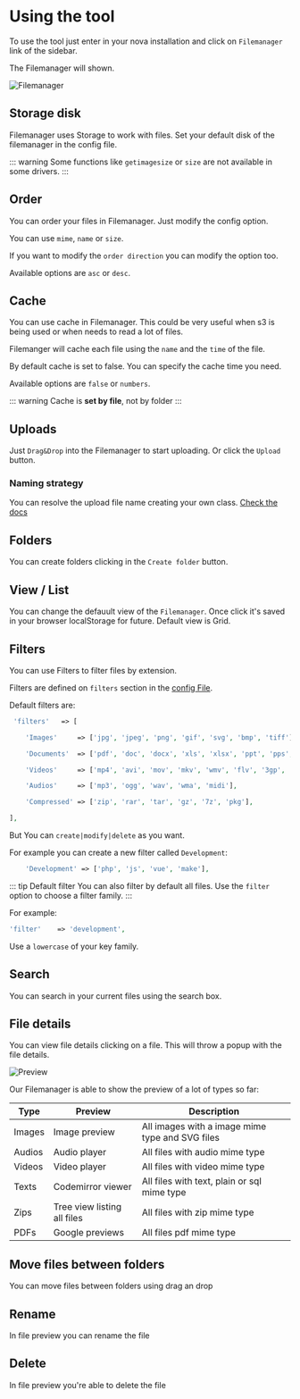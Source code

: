 # Using the tool

To use the tool just enter in your nova installation and click on `Filemanager` link of the sidebar.

The Filemanager will shown.

![Filemanager](/Nova-Filemanager/home.png)


## Storage disk

Filemanager uses Storage to work with files. Set your default disk of the filemanager in the config file. 

::: warning
Some functions like `getimagesize` or `size` are not available in some drivers.
:::


## Order

You can order your files in Filemanager. Just modify the config option.

You can use `mime`, `name` or `size`.

If you want to modify the `order direction` you can modify the option too. 

Available options are `asc` or `desc`.


## Cache

You can use cache in Filemanager. This could be very useful when s3 is being used or when needs to read a lot of files.

Filemanger will cache each file using the `name` and the `time` of the file.

By default cache is set to false. You can specify the cache time you need. 

Available options are `false` or `numbers`.

::: warning
Cache is **set by file**, not by folder
:::



## Uploads

Just `Drag&Drop` into the Filemanager to start uploading. Or click the `Upload` button.


### Naming strategy

You can resolve the upload file name creating your own class. [Check the docs](/2.1/customization.html#naming-strategy)


## Folders

You can create folders clicking in the `Create folder` button.

## View / List

You can change the defauult view of the `Filemanager`. Once click it's saved in your browser localStorage for future. Default view is Grid. 

## Filters

You can use Filters to filter files by extension.

Filters are defined on `filters` section in the [config File](/2.1/installation.html#configuration-file).

Default filters are:

```php
 'filters'   => [

    'Images'     => ['jpg', 'jpeg', 'png', 'gif', 'svg', 'bmp', 'tiff'],

    'Documents'  => ['pdf', 'doc', 'docx', 'xls', 'xlsx', 'ppt', 'pps', 'pptx', 'odt', 'rtf', 'md', 'txt'],

    'Videos'     => ['mp4', 'avi', 'mov', 'mkv', 'wmv', 'flv', '3gp', 'h264'],

    'Audios'     => ['mp3', 'ogg', 'wav', 'wma', 'midi'],

    'Compressed' => ['zip', 'rar', 'tar', 'gz', '7z', 'pkg'],

],
```

But You can `create|modify|delete` as you want.

For example you can create a new filter called `Development`:

```php
	'Development' => ['php', 'js', 'vue', 'make'],
```

::: tip Default filter
You can also filter by default all files. Use the `filter` option to choose a filter family.
:::


For example:

```php
'filter'    => 'development',
```

Use a `lowercase` of your key family.


## Search

You can search in your current files using the search box.


## File details

You can view file details clicking on a file. This will throw a popup with the file details.

![Preview](/Nova-Filemanager/preview.png)

Our Filemanager is able to show the preview of a lot of types so far:


| Type   | Preview                     | Description                                     | 
|--------|-----------------------------|-------------------------------------------------| 
| Images | Image preview               | All images with a image mime type and SVG files | 
| Audios | Audio player                | All files with audio mime type                  | 
| Videos | Video player                | All files with video mime type                  | 
| Texts  | Codemirror viewer           | All files with text, plain or sql mime type     | 
| Zips   | Tree view listing all files | All files with zip mime type                    | 
| PDFs   | Google previews             | All files pdf mime type                         | 

## Move files between folders

You can move files between folders using drag an drop

## Rename

In file preview you can rename the file

## Delete

In file preview you're able to delete the file

